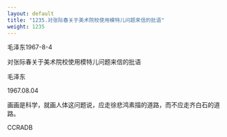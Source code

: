 ```yaml
---
layout: default
title: "1235.对张际春关于美术院校使用模特儿问题来信的批语"
weight: 1235
---
```


毛泽东1967-8-4

对张际春关于美术院校使用模特儿问题来信的批语

毛泽东

1967.08.04

画画是科学，就画人体这问题说，应走徐悲鸿素描的道路，而不应走齐白石的道路。

CCRADB

